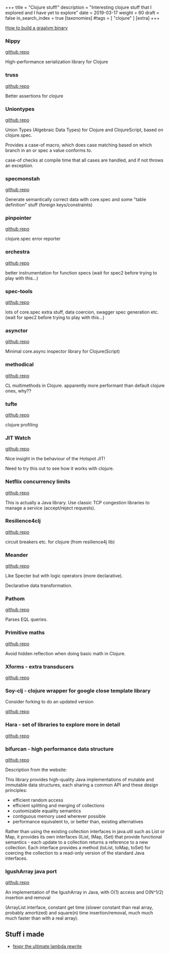 +++
title = "Clojure stuff!"
description = "Interesting clojure stuff that I explored and I have yet to explore"
date = 2019-03-17
weight = 60
draft = false
in_search_index = true
[taxonomies]
#tags = [ "clojure" ]
[extra]
+++

[How to build a graalvm binary](https://github.com/BrunoBonacci/graalvm-clojure/blob/master/doc/clojure-graalvm-native-binary.md)

### Nippy

[github repo](https://github.com/ptaoussanis/nippy)

High-performance serialization library for Clojure

### truss

[github repo](https://github.com/ptaoussanis/truss)

Better assertions for clojure

### Uniontypes

[github repo](https://github.com/lambdaisland/uniontypes)

Union Types (Algebraic Data Types) for Clojure and ClojureScript, based on clojure.spec.

Provides a case-of macro, which does case matching based on which branch in an or spec a value conforms to.

case-of checks at compile time that all cases are handled, and if not throws an exception.

### specmonstah

[github repo](https://github.com/reifyhealth/specmonstah)

Generate semantically correct data with core.spec and some "table definition" stuff (foreign keys/constraints)

### pinpointer

[github repo](https://github.com/athos/Pinpointer)

clojure.spec error reporter

### orchestra 

[github repo](https://github.com/jeaye/orchestra)

better instrumentation for function specs (wait for spec2 before trying to play with this...)

### spec-tools

[github repo](https://github.com/metosin/spec-tools)

lots of core.spec extra stuff, data coercion, swagger spec generation etc. (wait for spec2 before trying to play with this...)

### asynctor

[github repo](https://github.com/ertugrulcetin/asynctor)

Minimal core.async inspector library for Clojure(Script)

### methodical

[github repo](https://github.com/camsaul/methodical)

CL multimethods in Clojure. apparently more performant than default clojure ones, why??

### tufte

[github repo](https://github.com/ptaoussanis/tufte)

clojure profiling

### JIT Watch

[github repo](https://github.com/AdoptOpenJDK/jitwatch)

Nice insight in the behaviour of the Hotspot JIT!

Need to try this out to see how it works with clojure.

### Netflix concurrency limits

[github repo](https://github.com/Netflix/concurrency-limits)

This is actually a Java library. Use classic TCP congestion libraries to manage a service (accept/reject requests).

### Resilience4clj

[github repo](https://github.com/luchiniatwork/resilience4clj-circuitbreaker)

circuit breakers etc. for clojure (from resilience4j lib)

### Meander

[github repo](https://github.com/noprompt/meander)

Like Specter but with logic operators (more declarative).

Declarative data transformation.

### Pathom

[github repo](https://github.com/wilkerlucio/pathom)

Parses EQL queries.

### Primitive maths

[github repo](https://github.com/ztellman/primitive-math)

Avoid hidden reflection when doing basic math in Clojure.

### Xforms - extra transducers

[github repo](https://github.com/cgrand/xforms)

### Soy-clj - clojure wrapper for google close template library

Consider forking to do an updated version

[github repo](https://github.com/codahale/soy-clj)

### Hara - set of libraries to explore more in detail

[github repo](https://github.com/zcaudate/hara)

### bifurcan - high performance data structure

[github repo](https://github.com/lacuna/bifurcan)

Description from the website:

This library provides high-quality Java implementations of mutable and immutable data structures, each sharing a common API and these design principles:
- efficient random access
- efficient splitting and merging of collections
- customizable equality semantics
- contiguous memory used wherever possible
- performance equivalent to, or better than, existing alternatives

Rather than using the existing collection interfaces in java.util such as List or Map, it provides its own interfaces (IList, IMap, ISet) that provide functional semantics - each update to a collection returns a reference to a new collection. Each interface provides a method (toList, toMap, toSet) for coercing the collection to a read-only version of the standard Java interfaces.

### IgushArray java port

[github repo](https://github.com/StoneT2000/IgushArray-Java)

An implementation of the IgushArray in Java, with O(1) access and O(N^1/2) insertion and removal

(ArrayList interface, constant get time (slower constant than real array, probably amortized)
and square(n) time insertion/removal, much much much faster than with a real array).

## Stuff i made

- [fexpr the ultimate lambda rewrite](./handmade/fexpr-the-ultimate-lambda.md)
